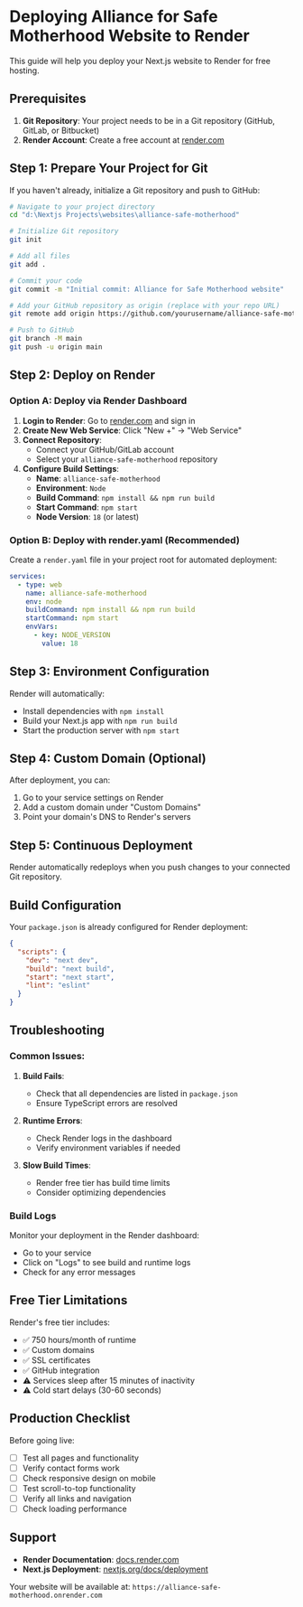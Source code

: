 # Deploying Alliance for Safe Motherhood Website to Render

This guide will help you deploy your Next.js website to Render for free hosting.

## Prerequisites

1. **Git Repository**: Your project needs to be in a Git repository (GitHub, GitLab, or Bitbucket)
2. **Render Account**: Create a free account at [render.com](https://render.com)

## Step 1: Prepare Your Project for Git

If you haven't already, initialize a Git repository and push to GitHub:

```bash
# Navigate to your project directory
cd "d:\Nextjs Projects\websites\alliance-safe-motherhood"

# Initialize Git repository
git init

# Add all files
git add .

# Commit your code
git commit -m "Initial commit: Alliance for Safe Motherhood website"

# Add your GitHub repository as origin (replace with your repo URL)
git remote add origin https://github.com/yourusername/alliance-safe-motherhood.git

# Push to GitHub
git branch -M main
git push -u origin main
```

## Step 2: Deploy on Render

### Option A: Deploy via Render Dashboard

1. **Login to Render**: Go to [render.com](https://render.com) and sign in
2. **Create New Web Service**: Click "New +" → "Web Service"
3. **Connect Repository**: 
   - Connect your GitHub/GitLab account
   - Select your `alliance-safe-motherhood` repository
4. **Configure Build Settings**:
   - **Name**: `alliance-safe-motherhood`
   - **Environment**: `Node`
   - **Build Command**: `npm install && npm run build`
   - **Start Command**: `npm start`
   - **Node Version**: `18` (or latest)

### Option B: Deploy with render.yaml (Recommended)

Create a `render.yaml` file in your project root for automated deployment:

```yaml
services:
  - type: web
    name: alliance-safe-motherhood
    env: node
    buildCommand: npm install && npm run build
    startCommand: npm start
    envVars:
      - key: NODE_VERSION
        value: 18
```

## Step 3: Environment Configuration

Render will automatically:
- Install dependencies with `npm install`
- Build your Next.js app with `npm run build`
- Start the production server with `npm start`

## Step 4: Custom Domain (Optional)

After deployment, you can:
1. Go to your service settings on Render
2. Add a custom domain under "Custom Domains"
3. Point your domain's DNS to Render's servers

## Step 5: Continuous Deployment

Render automatically redeploys when you push changes to your connected Git repository.

## Build Configuration

Your `package.json` is already configured for Render deployment:

```json
{
  "scripts": {
    "dev": "next dev",
    "build": "next build",
    "start": "next start",
    "lint": "eslint"
  }
}
```

## Troubleshooting

### Common Issues:

1. **Build Fails**: 
   - Check that all dependencies are listed in `package.json`
   - Ensure TypeScript errors are resolved

2. **Runtime Errors**:
   - Check Render logs in the dashboard
   - Verify environment variables if needed

3. **Slow Build Times**:
   - Render free tier has build time limits
   - Consider optimizing dependencies

### Build Logs

Monitor your deployment in the Render dashboard:
- Go to your service
- Click on "Logs" to see build and runtime logs
- Check for any error messages

## Free Tier Limitations

Render's free tier includes:
- ✅ 750 hours/month of runtime
- ✅ Custom domains
- ✅ SSL certificates
- ✅ GitHub integration
- ⚠️ Services sleep after 15 minutes of inactivity
- ⚠️ Cold start delays (30-60 seconds)

## Production Checklist

Before going live:
- [ ] Test all pages and functionality
- [ ] Verify contact forms work
- [ ] Check responsive design on mobile
- [ ] Test scroll-to-top functionality
- [ ] Verify all links and navigation
- [ ] Check loading performance

## Support

- **Render Documentation**: [docs.render.com](https://docs.render.com)
- **Next.js Deployment**: [nextjs.org/docs/deployment](https://nextjs.org/docs/deployment)

Your website will be available at: `https://alliance-safe-motherhood.onrender.com`
